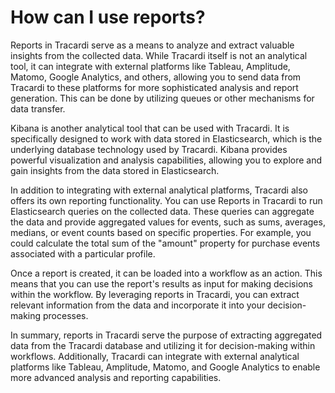 # How can I use reports?

Reports in Tracardi serve as a means to analyze and extract valuable insights from the collected data. While Tracardi
itself is not an analytical tool, it can integrate with external platforms like Tableau, Amplitude, Matomo, Google
Analytics, and others, allowing you to send data from Tracardi to these platforms for more sophisticated analysis and
report generation. This can be done by utilizing queues or other mechanisms for data transfer.

Kibana is another analytical tool that can be used with Tracardi. It is specifically designed to work with data stored
in Elasticsearch, which is the underlying database technology used by Tracardi. Kibana provides powerful visualization
and analysis capabilities, allowing you to explore and gain insights from the data stored in Elasticsearch.

In addition to integrating with external analytical platforms, Tracardi also offers its own reporting functionality. You
can use Reports in Tracardi to run Elasticsearch queries on the collected data. These queries can aggregate the data and
provide aggregated values for events, such as sums, averages, medians, or event counts based on specific properties. For
example, you could calculate the total sum of the "amount" property for purchase events associated with a particular
profile.

Once a report is created, it can be loaded into a workflow as an action. This means that you can use the report's
results as input for making decisions within the workflow. By leveraging reports in Tracardi, you can extract relevant
information from the data and incorporate it into your decision-making processes.

In summary, reports in Tracardi serve the purpose of extracting aggregated data from the Tracardi database and utilizing
it for decision-making within workflows. Additionally, Tracardi can integrate with external analytical platforms like
Tableau, Amplitude, Matomo, and Google Analytics to enable more advanced analysis and reporting capabilities.